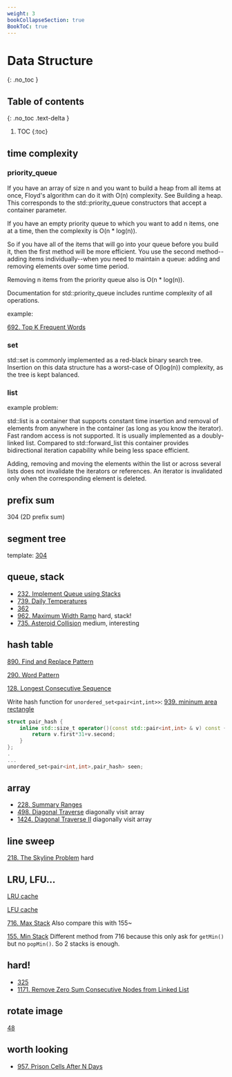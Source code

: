 ```yaml
---
weight: 3
bookCollapseSection: true
BookToC: true
---
```


#  Data Structure
{: .no_toc }

## Table of contents
{: .no_toc .text-delta }

1. TOC
{:toc}

## time complexity

### priority_queue
If you have an array of size n and you want to build a heap from all items at once, Floyd's algorithm can do it with O(n) complexity. See Building a heap. This corresponds to the std::priority_queue constructors that accept a container parameter.

If you have an empty priority queue to which you want to add n items, one at a time, then the complexity is O(n * log(n)).

So if you have all of the items that will go into your queue before you build it, then the first method will be more efficient. You use the second method--adding items individually--when you need to maintain a queue: adding and removing elements over some time period.

Removing n items from the priority queue also is O(n * log(n)).

Documentation for std::priority_queue includes runtime complexity of all operations.

example: 

[692. Top K Frequent Words](692)

### set
std::set is commonly implemented as a red-black binary search tree. Insertion on this data structure has a worst-case of O(log(n)) complexity, as the tree is kept balanced.

### list
example problem: [](146)

std::list is a container that supports constant time insertion and removal of elements from anywhere in the container (as long as you know the iterator). Fast random access is not supported. It is usually implemented as a doubly-linked list. Compared to std::forward_list this container provides bidirectional iteration capability while being less space efficient.

Adding, removing and moving the elements within the list or across several lists does not invalidate the iterators or references. An iterator is invalidated only when the corresponding element is deleted.


## prefix sum
304 (2D prefix sum)

## segment tree
template: [304](304)

## queue, stack

- [232. Implement Queue using Stacks](232)
- [739. Daily Temperatures](739)
- [362](362)
- [962. Maximum Width Ramp](962) hard, stack!
- [735. Asteroid Collision](735) medium, interesting

## hash table
[890. Find and Replace Pattern](890)

[290. Word Pattern](290)

[128. Longest Consecutive Sequence](128)

Write hash function for `unordered_set<pair<int,int>>`: [939. mininum area rectangle](939)
```c++
struct pair_hash {
    inline std::size_t operator()(const std::pair<int,int> & v) const {
        return v.first*31+v.second;
    }
};
.
...
unordered_set<pair<int,int>,pair_hash> seen;   
```

## array
- [228. Summary Ranges](228)
- [498. Diagonal Traverse](498) diagonally visit array
- [1424. Diagonal Traverse II](1424) diagonally visit array
  
## line sweep
[218. The Skyline Problem](218) hard

## LRU, LFU...
[LRU cache](146)

[LFU cache](460)

[716. Max Stack](716) Also compare this with 155~

[155. Min Stack](155) Different method from 716 because this only ask for `getMin()`
but no `popMin()`. So 2 stacks is enough. 

## hard!
- [325](325)
- [1171. Remove Zero Sum Consecutive Nodes from Linked List](1171)

## rotate image
[48](48)

## worth looking
- [957. Prison Cells After N Days](957)